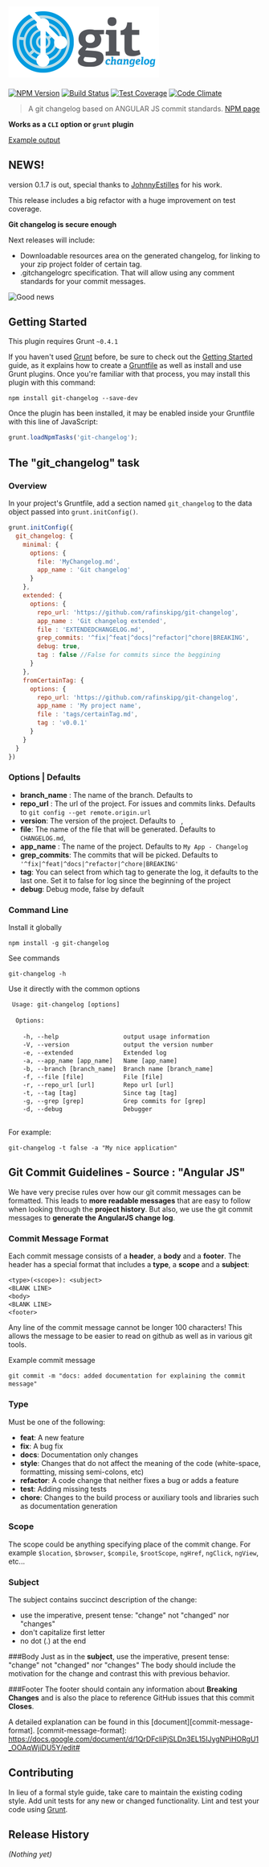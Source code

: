 ![git-changelog logo][logo-image]
---
[![NPM Version][npm-badge]][npm-url]
[![Build Status][travis-badge]][travis-url]
[![Test Coverage][coverage-badge]][codeclimate-url]
[![Code Climate][codeclimate-badge]][codeclimate-url]

> A git changelog based on ANGULAR JS commit standards. [NPM page][npm-url]

**Works as a `CLI` option or `grunt` plugin**

[Example output](https://github.com/rafinskipg/git-changelog/blob/master/EXTENDEDCHANGELOG.md)

## NEWS!

version 0.1.7 is out, special thanks to [JohnnyEstilles][JohnnyEstilles] for his work.

This release includes a big refactor with a huge improvement on test coverage.

**Git changelog is secure enough**

Next releases will include:
- Downloadable resources area on the generated changelog, for linking to your zip project folder of certain tag.
- .gitchangelogrc specification. That will allow using any comment standards for your commit messages.

![Good news](http://www.labspaces.net/pictures/blog/4e5466b7dc69f1314154167_blog.jpg)


## Getting Started
This plugin requires Grunt `~0.4.1`

If you haven't used [Grunt](http://gruntjs.com/) before, be sure to check out the [Getting Started](http://gruntjs.com/getting-started) guide, as it explains how to create a [Gruntfile](http://gruntjs.com/sample-gruntfile) as well as install and use Grunt plugins. Once you're familiar with that process, you may install this plugin with this command:

```shell
npm install git-changelog --save-dev
```

Once the plugin has been installed, it may be enabled inside your Gruntfile with this line of JavaScript:

```js
grunt.loadNpmTasks('git-changelog');
```

## The "git_changelog" task

### Overview
In your project's Gruntfile, add a section named `git_changelog` to the data object passed into `grunt.initConfig()`.

```js
grunt.initConfig({
  git_changelog: {
    minimal: {
      options: {
        file: 'MyChangelog.md',
        app_name : 'Git changelog'
      }
    },
    extended: {
      options: {
        repo_url: 'https://github.com/rafinskipg/git-changelog',
        app_name : 'Git changelog extended',
        file : 'EXTENDEDCHANGELOG.md',
        grep_commits: '^fix|^feat|^docs|^refactor|^chore|BREAKING',
        debug: true,
        tag : false //False for commits since the beggining
      }
    },
    fromCertainTag: {
      options: {
        repo_url: 'https://github.com/rafinskipg/git-changelog',
        app_name : 'My project name',
        file : 'tags/certainTag.md',
        tag : 'v0.0.1'
      }
    }
  }
})
```

### Options | Defaults

* **branch_name** : The name of the branch. Defaults to ` `
* **repo_url** : The url of the project. For issues and commits links. Defaults to `git config --get remote.origin.url`
* **version**: The version of the project. Defaults to ` `,
* **file**: The name of the file that will be generated. Defaults to `CHANGELOG.md`,
* **app_name** : The name of the project. Defaults to `My App - Changelog`
* **grep_commits**: The commits that will be picked. Defaults to `'^fix|^feat|^docs|^refactor|^chore|BREAKING'`
* **tag**: You can select from which tag to generate the log, it defaults to the last one. Set it to false for log since the beginning of the project
* **debug**: Debug mode, false by default

### Command Line
Install it globally

```
npm install -g git-changelog
```
See commands
```
git-changelog -h
```

Use it directly with the common options
```
 Usage: git-changelog [options]

  Options:

    -h, --help                  output usage information
    -V, --version               output the version number
    -e, --extended              Extended log
    -a, --app_name [app_name]   Name [app_name]
    -b, --branch [branch_name]  Branch name [branch_name]
    -f, --file [file]           File [file]
    -r, --repo_url [url]        Repo url [url]
    -t, --tag [tag]             Since tag [tag]
    -g, --grep [grep]           Grep commits for [grep]
    -d, --debug                 Debugger


```

For example:

```
git-changelog -t false -a "My nice application"
```

## Git Commit Guidelines - Source : "Angular JS"

We have very precise rules over how our git commit messages can be formatted.  This leads to **more
readable messages** that are easy to follow when looking through the **project history**.  But also,
we use the git commit messages to **generate the AngularJS change log**.

### Commit Message Format
Each commit message consists of a **header**, a **body** and a **footer**.  The header has a special
format that includes a **type**, a **scope** and a **subject**:

```
<type>(<scope>): <subject>
<BLANK LINE>
<body>
<BLANK LINE>
<footer>
```

Any line of the commit message cannot be longer 100 characters! This allows the message to be easier
to read on github as well as in various git tools.

Example commit message

```
git commit -m "docs: added documentation for explaining the commit message"
```

### Type
Must be one of the following:

* **feat**: A new feature
* **fix**: A bug fix
* **docs**: Documentation only changes
* **style**: Changes that do not affect the meaning of the code (white-space, formatting, missing semi-colons, etc)
* **refactor**: A code change that neither fixes a bug or adds a feature
* **test**: Adding missing tests
* **chore**: Changes to the build process or auxiliary tools and libraries such as documentation generation


### Scope
The scope could be anything specifying place of the commit change. For example `$location`,
`$browser`, `$compile`, `$rootScope`, `ngHref`, `ngClick`, `ngView`, etc...

### Subject
The subject contains succinct description of the change:

* use the imperative, present tense: "change" not "changed" nor "changes"
* don't capitalize first letter
* no dot (.) at the end

###Body
Just as in the **subject**, use the imperative, present tense: "change" not "changed" nor "changes"
The body should include the motivation for the change and contrast this with previous behavior.

###Footer
The footer should contain any information about **Breaking Changes** and is also the place to
reference GitHub issues that this commit **Closes**.


A detailed explanation can be found in this [document][commit-message-format].
[commit-message-format]: https://docs.google.com/document/d/1QrDFcIiPjSLDn3EL15IJygNPiHORgU1_OOAqWjiDU5Y/edit#


## Contributing
In lieu of a formal style guide, take care to maintain the existing coding style. Add unit tests for any new or changed functionality. Lint and test your code using [Grunt](http://gruntjs.com/).

## Release History
_(Nothing yet)_

[logo-image]: images/git-changelog-logo.png

[npm-badge]: https://badge.fury.io/js/git-changelog.svg
[npm-url]: https://www.npmjs.org/package/git-changelog

[travis-badge]: https://travis-ci.org/rafinskipg/git-changelog.svg
[travis-url]: https://travis-ci.org/rafinskipg/git-changelog

[codeclimate-badge]: https://codeclimate.com/github/rafinskipg/git-changelog/badges/gpa.svg
[codeclimate-url]: https://codeclimate.com/github/rafinskipg/git-changelog

[coverage-badge]: https://codeclimate.com/github/rafinskipg/git-changelog/badges/coverage.svg

[JohnnyEstilles]: https://github.com/JohnnyEstilles
